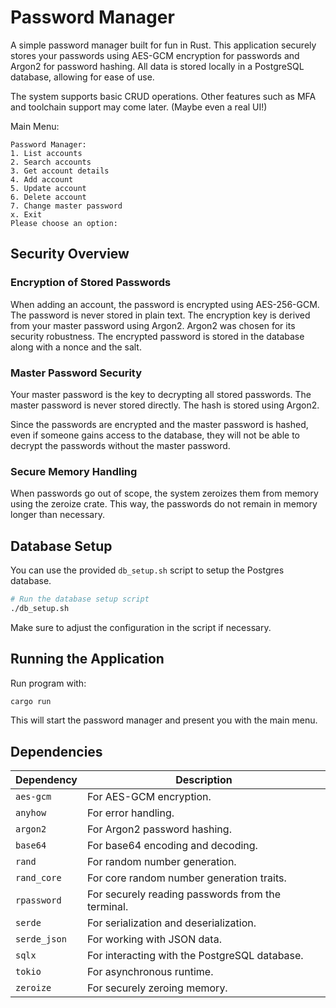 # Password Manager
A simple password manager built for fun in Rust. This application securely stores your passwords using AES-GCM encryption for passwords and Argon2 for password hashing. All data is stored locally in a PostgreSQL database, allowing for ease of use.

The system supports basic CRUD operations. Other features such as MFA and toolchain support may come later. (Maybe even a real UI!)

Main Menu:
```
Password Manager:
1. List accounts
2. Search accounts
3. Get account details
4. Add account
5. Update account
6. Delete account
7. Change master password
x. Exit
Please choose an option: 
```

## Security Overview

### Encryption of Stored Passwords
When adding an account, the password is encrypted using AES-256-GCM. The password is never stored in plain text.
The encryption key is derived from your master password using Argon2. Argon2 was chosen for its security robustness.
The encrypted password is stored in the database along with a nonce and the salt.

### Master Password Security
Your master password is the key to decrypting all stored passwords.
The master password is never stored directly. The hash is stored using Argon2.

Since the passwords are encrypted and the master password is hashed, even if someone gains access to the database, they will not be able to decrypt the passwords without the master password.

### Secure Memory Handling
When passwords go out of scope, the system zeroizes them from memory using the zeroize crate. This way, the passwords do not remain in memory longer than necessary.

## Database Setup
You can use the provided `db_setup.sh` script to setup the Postgres database.

```bash
# Run the database setup script
./db_setup.sh
```

Make sure to adjust the configuration in the script if necessary.

## Running the Application
Run program with:

```bash
cargo run
```

This will start the password manager and present you with the main menu.

## Dependencies

| Dependency     | Description                                      |
|----------------|--------------------------------------------------|
| `aes-gcm`      | For AES-GCM encryption.                          |
| `anyhow`       | For error handling.                              |
| `argon2`       | For Argon2 password hashing.                     |
| `base64`       | For base64 encoding and decoding.                |
| `rand`         | For random number generation.                    |
| `rand_core`    | For core random number generation traits.        |
| `rpassword`    | For securely reading passwords from the terminal.|
| `serde`        | For serialization and deserialization.           |
| `serde_json`   | For working with JSON data.                      |
| `sqlx`         | For interacting with the PostgreSQL database.    |
| `tokio`        | For asynchronous runtime.                        |
| `zeroize`      | For securely zeroing memory.                     |
